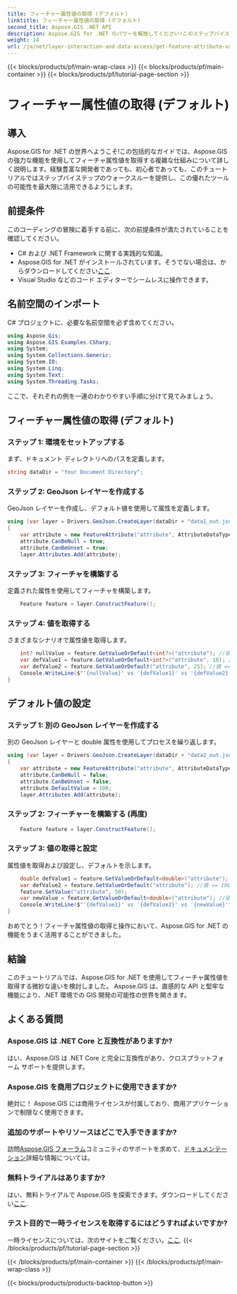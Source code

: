 ```yaml
---
title: フィーチャー属性値の取得 (デフォルト)
linktitle: フィーチャー属性値の取得 (デフォルト)
second_title: Aspose.GIS .NET API
description: Aspose.GIS for .NET のパワーを解放してください!このステップバイステップのガイドを使用すると、フィーチャ属性値を簡単に取得して操作できます。今すぐ試用版をダウンロードしてください!
weight: 14
url: /ja/net/layer-interaction-and-data-access/get-feature-attribute-value-default/
---
```


{{< blocks/products/pf/main-wrap-class >}}
{{< blocks/products/pf/main-container >}}
{{< blocks/products/pf/tutorial-page-section >}}

# フィーチャー属性値の取得 (デフォルト)

## 導入
Aspose.GIS for .NET の世界へようこそ!この包括的なガイドでは、Aspose.GIS の強力な機能を使用してフィーチャ属性値を取得する複雑な仕組みについて詳しく説明します。経験豊富な開発者であっても、初心者であっても、このチュートリアルではステップバイステップのウォークスルーを提供し、この優れたツールの可能性を最大限に活用できるようにします。
## 前提条件
このコーディングの冒険に着手する前に、次の前提条件が満たされていることを確認してください。
- C# および .NET Framework に関する実践的な知識。
-  Aspose.GIS for .NET がインストールされています。そうでない場合は、からダウンロードしてください[ここ](https://releases.aspose.com/gis/net/).
- Visual Studio などのコード エディターでシームレスに操作できます。
## 名前空間のインポート
C# プロジェクトに、必要な名前空間を必ず含めてください。
```csharp
using Aspose.Gis;
using Aspose.GIS.Examples.CSharp;
using System;
using System.Collections.Generic;
using System.IO;
using System.Linq;
using System.Text;
using System.Threading.Tasks;
```
ここで、それぞれの例を一連のわかりやすい手順に分けて見てみましょう。
## フィーチャー属性値の取得 (デフォルト)
### ステップ 1: 環境をセットアップする
まず、ドキュメント ディレクトリへのパスを定義します。
```csharp
string dataDir = "Your Document Directory";
```
### ステップ 2: GeoJson レイヤーを作成する
GeoJson レイヤーを作成し、デフォルト値を使用して属性を定義します。
```csharp
using (var layer = Drivers.GeoJson.CreateLayer(dataDir + "data1_out.json"))
{
    var attribute = new FeatureAttribute("attribute", AttributeDataType.Integer);
    attribute.CanBeNull = true;
    attribute.CanBeUnset = true;
    layer.Attributes.Add(attribute);
```
### ステップ 3: フィーチャを構築する
定義された属性を使用してフィーチャを構築します。
```csharp
    Feature feature = layer.ConstructFeature();
```
### ステップ 4: 値を取得する
さまざまなシナリオで属性値を取得します。
```csharp
    int? nullValue = feature.GetValueOrDefault<int?>("attribute"); //値 == null
    var defValue1 = feature.GetValueOrDefault<int?>("attribute", 10); //値 == 10
    var defValue2 = feature.GetValueOrDefault("attribute", 25); //値 == 10
    Console.WriteLine($"'{nullValue}' vs '{defValue1}' vs '{defValue2}'");
}
```
## デフォルト値の設定
### ステップ 1: 別の GeoJson レイヤーを作成する
別の GeoJson レイヤーと double 属性を使用してプロセスを繰り返します。
```csharp
using (var layer = Drivers.GeoJson.CreateLayer(dataDir + "data2_out.json"))
{
    var attribute = new FeatureAttribute("attribute", AttributeDataType.Double);
    attribute.CanBeNull = false;
    attribute.CanBeUnset = false;
    attribute.DefaultValue = 100;
    layer.Attributes.Add(attribute);
```
### ステップ 2: フィーチャーを構築する (再度)
```csharp
    Feature feature = layer.ConstructFeature();
```
### ステップ 3: 値の取得と設定
属性値を取得および設定し、デフォルトを示します。
```csharp
    double defValue1 = feature.GetValueOrDefault<double>("attribute"); //値 == 100
    var defValue2 = feature.GetValueOrDefault("attribute"); //値 == 100
    feature.SetValue("attribute", 50);
    var newValue = feature.GetValueOrDefault<double>("attribute"); //値 == 50
    Console.WriteLine($"'{defValue1}' vs '{defValue2}' vs '{newValue}'");
}
```
おめでとう！フィーチャ属性値の取得と操作において、Aspose.GIS for .NET の機能をうまく活用することができました。
## 結論
このチュートリアルでは、Aspose.GIS for .NET を使用してフィーチャ属性値を取得する微妙な違いを検討しました。 Aspose.GIS は、直感的な API と堅牢な機能により、.NET 環境での GIS 開発の可能性の世界を開きます。
## よくある質問
### Aspose.GIS は .NET Core と互換性がありますか?
はい、Aspose.GIS は .NET Core と完全に互換性があり、クロスプラットフォーム サポートを提供します。
### Aspose.GIS を商用プロジェクトに使用できますか?
絶対に！ Aspose.GIS には商用ライセンスが付属しており、商用アプリケーションで制限なく使用できます。
### 追加のサポートやリソースはどこで入手できますか?
訪問[Aspose.GIS フォーラム](https://forum.aspose.com/c/gis/33)コミュニティのサポートを求めて、[ドキュメンテーション](https://reference.aspose.com/gis/net/)詳細な情報については。
### 無料トライアルはありますか?
はい、無料トライアルで Aspose.GIS を探索できます。ダウンロードしてください[ここ](https://releases.aspose.com/).
### テスト目的で一時ライセンスを取得するにはどうすればよいですか?
一時ライセンスについては、次のサイトをご覧ください。[ここ](https://purchase.aspose.com/temporary-license/).
{{< /blocks/products/pf/tutorial-page-section >}}

{{< /blocks/products/pf/main-container >}}
{{< /blocks/products/pf/main-wrap-class >}}

{{< blocks/products/products-backtop-button >}}
